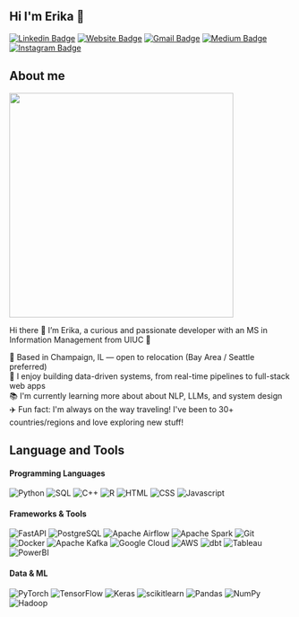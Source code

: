 ## Hi I'm Erika 🌱

[![Linkedin Badge](https://img.shields.io/badge/-LinkedIn-blue?style=flat&logo=Linkedin&logoColor=white&link=https://www.linkedin.com/in/i-hsuan-lee/)](https://www.linkedin.com/in/i-hsuan-lee/)
[![Website Badge](https://img.shields.io/badge/-Website-47CCCC?style=flat&logo=Google-Chrome&logoColor=white&link=https://erikalee1217.github.io)](https://erikalee1217.github.io)
[![Gmail Badge](https://img.shields.io/badge/-Gmail-c14438?style=flat&logo=Gmail&logoColor=white&link=mailto:ihsuan.lee1217@gmail.com)](mailto:ihsuan.lee1217@gmail.com)
[![Medium Badge](https://img.shields.io/badge/-Medium-000000?style=flat&labelColor=000000&logo=Medium&link=https://medium.com/@erikalee)](https://erika-lee.medium.com)
[![Instagram Badge](https://img.shields.io/badge/-Instagram-purple?style=flat&logo=instagram&logoColor=white&link=https://instagram.com/erika_lee1217/)](https://instagram.com/erika_lee1217)

## About me
<img src="https://github.com/erikalee1217/erikalee1217/assets/43957055/781a627b-1c85-479d-86b1-d97cf0b5cf41" width="400">

Hi there 👋 I’m Erika, a curious and passionate developer with an MS in Information Management from UIUC 🌽  
  
📍 Based in Champaign, IL — open to relocation (Bay Area / Seattle preferred)  
🔧 I enjoy building data-driven systems, from real-time pipelines to full-stack web apps  
📚 I'm currently learning more about about NLP, LLMs, and system design  
✈️ Fun fact: I'm always on the way traveling! I've been to 30+ countries/regions and love exploring new stuff!  

## Language and Tools
#### Programming Languages
![Python](https://img.shields.io/badge/-Python-DC143C?style=flat&logo=python&logoColor=white)
![SQL](https://img.shields.io/badge/-SQL-2F4F4F?style=flat&logo=mysql&logoColor=white)
![C++](https://img.shields.io/badge/-C++-483D8B?style=flat&logo=Cplusplus&logoColor=white)
![R](https://img.shields.io/badge/-R-9370DB?style=flat&logo=r&logoColor=white)
![HTML](https://img.shields.io/badge/-HTML-B22222?style=flat&logo=HTML5&logoColor=white)
![CSS](https://img.shields.io/badge/-CSS-4169E1?style=flat&logo=CSS3&logoColor=white)
![Javascript](https://img.shields.io/badge/-JavaScript-FFD700?style=flat&logo=javascript&logoColor=white)

#### Frameworks & Tools
![FastAPI](https://img.shields.io/badge/FastAPI-009688?style=flat&logo=fastapi&logoColor=white)
![PostgreSQL](https://img.shields.io/badge/PostgreSQL-336791?style=flat&logo=postgresql&logoColor=white)
![Apache Airflow](https://img.shields.io/badge/Apache_Airflow-017CEE?style=flat&logo=apache-airflow&logoColor=white)
![Apache Spark](https://img.shields.io/badge/Apache_Spark-E25A1C?style=flat&logo=apachespark&logoColor=white)
![Git](https://img.shields.io/badge/Git-F05032?style=flat&logo=git&logoColor=white)
![Docker](https://img.shields.io/badge/Docker-2496ED?style=flat&logo=docker&logoColor=white)
![Apache Kafka](https://img.shields.io/badge/Apache_Kafka-231F20?style=flat&logo=apache-kafka&logoColor=white)
![Google Cloud](https://img.shields.io/badge/Google_Cloud-4285F4?style=flat&logo=google-cloud&logoColor=white)
![AWS](https://img.shields.io/badge/AWS-232F3E?style=flat&logo=amazon-aws&logoColor=white)
![dbt](https://img.shields.io/badge/dbt-F37C20?style=flat&logo=dbt&logoColor=white)
![Tableau](https://img.shields.io/badge/Tableau-E97627?style=flat&logo=tableau&logoColor=white)
![PowerBI](https://img.shields.io/badge/PowerBI-F2C811?style=flat&logo=powerbi&logoColor=black)

#### Data & ML
![PyTorch](https://img.shields.io/badge/PyTorch-EE4C2C?style=flat&logo=pytorch&logoColor=white)
![TensorFlow](https://img.shields.io/badge/TensorFlow-FF6F00?style=flat&logo=tensorflow&logoColor=white)
![Keras](https://img.shields.io/badge/Keras-D00000?style=flat&logo=keras&logoColor=white)
![scikitlearn](https://img.shields.io/badge/-Scikitlearn-6A5ACD?style=flat&logo=scikitlearn&logoColor=white)
![Pandas](https://img.shields.io/badge/Pandas-150458?style=flat&logo=pandas&logoColor=white)
![NumPy](https://img.shields.io/badge/NumPy-013243?style=flat&logo=numpy&logoColor=white)
![Hadoop](https://img.shields.io/badge/Hadoop-66CCFF?style=flat&logo=apachehadoop&logoColor=white)
